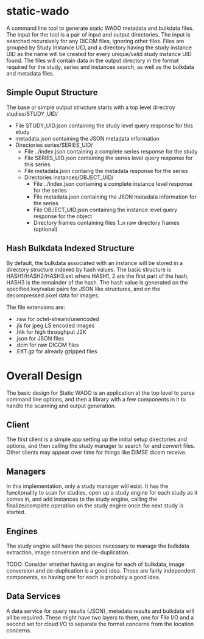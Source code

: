 # static-wado
A command line tool to generate static WADO metadata and bulkdata files.  
The input for the tool is a pair of input and output directories.  The input is searched recursively for any DICOM files, ignoring other files.  Files are grouped by Study Instance UID, and a directory having the study instance UID as the name will be created for every unique/valid study instance UID found.  The files will contain data in the output directory in the format required for the study, series and instances search, as well as the bulkdata and metadata files.

## Simple Ouput Structure
The base or simple output structure starts with a top level directroy studies/STUDY_UID/
* File STUDY_UID.json containing the study level query response for this study
* metadata.json containing the JSON metadata information
* Directories series/SERIES_UID/
  * File ../index.json containing a complete series response for the study
  * File SERIES_UID.json containing the series level query response for this series
  * File metadata.json containg the metadata response for the series
  * Directories instances/OBJECT_UID/
      * File ../index.json containing a complete instance level response for the series
      * File metadata.json containing the JSON metadata information for the series
      * File OBJECT_UID.json containing the instance level query response for the object
      * Directory frames containing files 1..n raw directory frames (optional)

## Hash Bulkdata Indexed Structure
By default, the bulkdata associated with an instance will be stored in a directory structure indexed by hash values.  The basic structure is  HASH1/HASH2/HASH3.ext  where HASH1, 2 are the first part of the hash, HASH3 is the remainder of the hash.  The hash value is generated on the specified key/value pairs for JSON like structures, and on the decompressed pixel data for images.  

The file extensions are:
* .raw for octet-stream/unencoded
* .jls for jpeg LS encoded images
* .htk for high throughput J2K
* .json for JSON files
* .dcm for raw DICOM files
* .EXT.gz for already gzipped files

# Overall Design
The basic design for Static WADO is an application at the top level to parse command line options, and then a library with a few components in it to handle the scanning and output generation.

## Client
The first client is a simple app setting up the initial setup directories and options, and then calling the study manager to search for and convert files.  Other clients may appear over time for things like DIMSE dicom receive.

## Managers
In this implementation, only a study manager will exist.  It has the funcitonality to scan for studies, open up a study engine for each study as it comes in, and add instances to the study engine, calling the finalize/complete operation on the study engine once the next study is started.

## Engines
The study engine will have the pieces necessary to manage the bulkdata extraction, image conversion and de-duplication.

TODO: Consider whether having an engine for each of bulkdata, image conversion and de-duplication is a good idea.  Those are fairly independent components, so having one for each is probably a good idea.

## Data Services
A data service for query results (JSON), metadata results and bulkdata will all be required.  These might have two layers to them, one for File I/O and a second set for cloud I/O to separate the format concerns from the location concerns.


